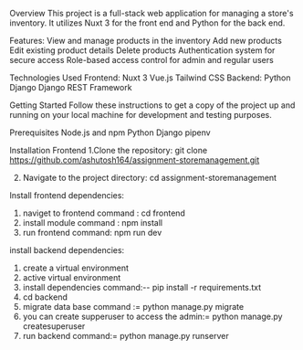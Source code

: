 Overview
This project is a full-stack web application for managing a store's inventory. It utilizes Nuxt 3 for the front end and Python for the back end.

Features:
View and manage products in the inventory
Add new products
Edit existing product details
Delete products
Authentication system for secure access
Role-based access control for admin and regular users

Technologies Used
Frontend:
Nuxt 3
Vue.js
Tailwind CSS
Backend:
Python
Django
Django REST Framework

Getting Started
Follow these instructions to get a copy of the project up and running on your local machine for development and testing purposes.

Prerequisites
Node.js and npm
Python
Django
pipenv

Installation Frontend
1.Clone the repository:
git clone https://github.com/ashutosh164/assignment-storemanagement.git

2. Navigate to the project directory:
cd assignment-storemanagement

Install frontend dependencies:
1. naviget to frontend command : cd frontend
2. install module command : npm install
3. run frontend command: npm run dev
   

install backend dependencies:
1. create a virtual environment
2. active virtual environment
3. install dependencies command:-- pip install -r requirements.txt
4. cd backend
5. migrate data base command := python manage.py migrate
6. you can create supperuser to access the admin:= python manage.py createsuperuser
8. run backend command:= python manage.py runserver
   
   
   

   
   


